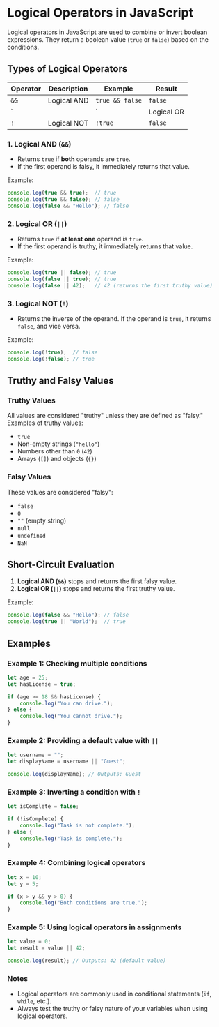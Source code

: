 
# Logical Operators in JavaScript

Logical operators in JavaScript are used to combine or invert boolean expressions. They return a boolean value (`true` or `false`) based on the conditions.

## Types of Logical Operators

| Operator | Description                  | Example          | Result |
|----------|------------------------------|------------------|--------|
| `&&`     | Logical AND                  | `true && false`  | `false`|
| `||`     | Logical OR                   | `true || false`  | `true` |
| `!`      | Logical NOT                  | `!true`          | `false`|

### 1. Logical AND (`&&`)
- Returns `true` if **both** operands are `true`.
- If the first operand is falsy, it immediately returns that value.

Example:
```javascript
console.log(true && true);  // true
console.log(true && false); // false
console.log(false && "Hello"); // false
```

### 2. Logical OR (`||`)
- Returns `true` if **at least one** operand is `true`.
- If the first operand is truthy, it immediately returns that value.

Example:
```javascript
console.log(true || false); // true
console.log(false || true); // true
console.log(false || 42);   // 42 (returns the first truthy value)
```

### 3. Logical NOT (`!`)
- Returns the inverse of the operand. If the operand is `true`, it returns `false`, and vice versa.

Example:
```javascript
console.log(!true);  // false
console.log(!false); // true
```

## Truthy and Falsy Values

### Truthy Values
All values are considered "truthy" unless they are defined as "falsy." Examples of truthy values:
- `true`
- Non-empty strings (`"hello"`)
- Numbers other than `0` (`42`)
- Arrays (`[]`) and objects (`{}`)

### Falsy Values
These values are considered "falsy":
- `false`
- `0`
- `""` (empty string)
- `null`
- `undefined`
- `NaN`

## Short-Circuit Evaluation

1. **Logical AND (`&&`)** stops and returns the first falsy value.
2. **Logical OR (`||`)** stops and returns the first truthy value.

Example:
```javascript
console.log(false && "Hello"); // false
console.log(true || "World");  // true
```

## Examples

### Example 1: Checking multiple conditions
```javascript
let age = 25;
let hasLicense = true;

if (age >= 18 && hasLicense) {
    console.log("You can drive.");
} else {
    console.log("You cannot drive.");
}
```

### Example 2: Providing a default value with `||`
```javascript
let username = "";
let displayName = username || "Guest";

console.log(displayName); // Outputs: Guest
```

### Example 3: Inverting a condition with `!`
```javascript
let isComplete = false;

if (!isComplete) {
    console.log("Task is not complete.");
} else {
    console.log("Task is complete.");
}
```

### Example 4: Combining logical operators
```javascript
let x = 10;
let y = 5;

if (x > y && y > 0) {
    console.log("Both conditions are true.");
}
```

### Example 5: Using logical operators in assignments
```javascript
let value = 0;
let result = value || 42;

console.log(result); // Outputs: 42 (default value)
```

### Notes
- Logical operators are commonly used in conditional statements (`if`, `while`, etc.).
- Always test the truthy or falsy nature of your variables when using logical operators.
